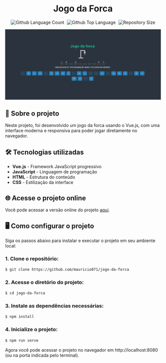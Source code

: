 <div align="center"> <h1>Jogo da Forca</h1> </div>

<p align="center">
  <img alt="Github Language Count" src="https://img.shields.io/github/languages/count/mauricio071/jogo-da-forca?color=00bfa6">
  <img width="1" />
  <img alt="Github Top Language" src="https://img.shields.io/github/languages/top/mauricio071/jogo-da-forca?color=00bfa6">
  <img width="1" />
  <img alt="Repository Size" src="https://img.shields.io/github/repo-size/mauricio071/jogo-da-forca?color=00bfa6">
</p>

![Preview-Screens](https://github.com/mauricio071/jogo-da-forca/blob/main/jogo-da-forca.png)

## 📝 Sobre o projeto

Neste projeto, foi desenvolvido um jogo da forca usando o Vue.js, com uma interface moderna e responsiva para poder jogar diretamente no navegador.

## 🛠 Tecnologias utilizadas

-   **Vue.js** - Framework JavaScript progressivo
-   **JavaScript** - Linguagem de programação
-   **HTML** - Estrutura do conteúdo
-   **CSS** - Estilização da interface

## 🌐 Acesse o projeto online
Você pode acessar a versão online do projeto [aqui](https://jogo-da-forca-vue.netlify.app).

## 🖥️ Como configurar o projeto

Siga os passos abaixo para instalar e executar o projeto em seu ambiente local:

### 1. Clone o repositório:

```bash
$ git clone https://github.com/mauricio071/jogo-da-forca
```

### 2. Acesse o diretório do projeto:

```bash
$ cd jogo-da-forca
```

### 3. Instale as dependências necessárias:

```bash
$ npm install
```

### 4. Inicialize o projeto:

```bash 
$ npm run serve
```
Agora você pode acessar o projeto no navegador em http://localhost:8080 (ou na porta indicada pelo terminal).
